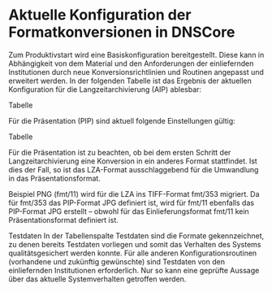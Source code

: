 # Aktuelle Konfiguration der Formatkonversionen in DNSCore
Zum Produktivstart wird eine Basiskonfiguration bereitgestellt. Diese kann in Abhängigkeit von dem Material und den Anforderungen der einliefernden Institutionen durch neue Konversionsrichtlinien und Routinen angepasst und erweitert werden.
In der folgenden Tabelle ist das Ergebnis der aktuellen Konfiguration für die Langzeitarchivierung (AIP) ablesbar:

Tabelle

Für die Präsentation (PIP) sind aktuell folgende Einstellungen gültig:

Tabelle

Für die Präsentation ist zu beachten, ob bei dem ersten Schritt der Langzeitarchivierung eine Konversion in ein anderes Format stattfindet. Ist dies der Fall, so ist das LZA-Format ausschlaggebend für die Umwandlung in das Präsentationsformat.

Beispiel
PNG (fmt/11) wird für die LZA ins TIFF-Format fmt/353 migriert. Da für fmt/353 das PIP-Format JPG definiert ist, wird für fmt/11 ebenfalls das  PIP-Format JPG erstellt – obwohl für das Einlieferungsformat fmt/11 kein Präsentationsformat definiert ist. 

Testdaten
In der Tabellenspalte Testdaten sind die Formate gekennzeichnet, zu denen bereits Testdaten vorliegen und somit das Verhalten des Systems qualitätsgesichert werden konnte. 
Für alle anderen Konfigurationsroutinen (vorhandene und zukünftig gewünschte) sind Testdaten von den einliefernden Institutionen erforderlich. Nur so kann eine geprüfte Aussage über das aktuelle Systemverhalten getroffen werden.
